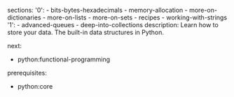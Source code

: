 sections:
  '0':
    - bits-bytes-hexadecimals
    - memory-allocation
    - more-on-dictionaries
    - more-on-lists
    - more-on-sets
    - recipes
    - working-with-strings
  '1':
    - advanced-queues
    - deep-into-collections
description: Learn how to store your data. The built-in data structures in Python.

next:
  - python:functional-programming

prerequisites:
  - python:core
